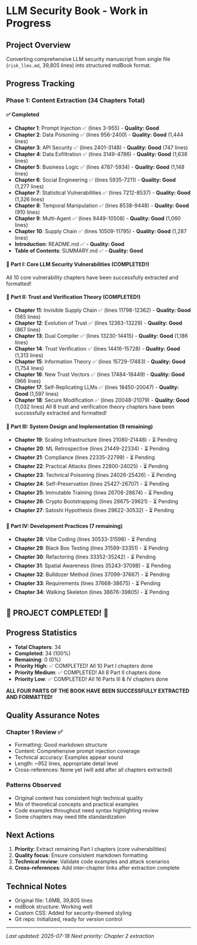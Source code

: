 # LLM Security Book - Work in Progress

## Project Overview
Converting comprehensive LLM security manuscript from single file (`risk_llms.md`, 39,805 lines) into structured mdBook format.

## Progress Tracking

### Phase 1: Content Extraction (34 Chapters Total)

#### ✅ Completed
- **Chapter 1**: Prompt Injection ✅ (lines 3-955) - **Quality: Good**
- **Chapter 2**: Data Poisoning ✅ (lines 956-2400) - **Quality: Good** (1,444 lines)
- **Chapter 3**: API Security ✅ (lines 2401-3148) - **Quality: Good** (747 lines)
- **Chapter 4**: Data Exfiltration ✅ (lines 3149-4786) - **Quality: Good** (1,638 lines)
- **Chapter 5**: Business Logic ✅ (lines 4787-5934) - **Quality: Good** (1,148 lines)
- **Chapter 6**: Social Engineering ✅ (lines 5935-7211) - **Quality: Good** (1,277 lines)
- **Chapter 7**: Statistical Vulnerabilities ✅ (lines 7212-8537) - **Quality: Good** (1,326 lines)
- **Chapter 8**: Temporal Manipulation ✅ (lines 8538-9448) - **Quality: Good** (910 lines)
- **Chapter 9**: Multi-Agent ✅ (lines 9449-10508) - **Quality: Good** (1,060 lines)
- **Chapter 10**: Supply Chain ✅ (lines 10509-11795) - **Quality: Good** (1,287 lines)
- **Introduction**: README.md ✅ - **Quality: Good**
- **Table of Contents**: SUMMARY.md ✅ - **Quality: Good**

#### 🎉 Part I: Core LLM Security Vulnerabilities (COMPLETED!)
All 10 core vulnerability chapters have been successfully extracted and formatted!

#### 🎉 Part II: Trust and Verification Theory (COMPLETED!)
- **Chapter 11**: Invisible Supply Chain ✅ (lines 11798-12362) - **Quality: Good** (565 lines)
- **Chapter 12**: Evolution of Trust ✅ (lines 12363-13229) - **Quality: Good** (867 lines)
- **Chapter 13**: Dual Compiler ✅ (lines 13230-14415) - **Quality: Good** (1,186 lines)
- **Chapter 14**: Trust Verification ✅ (lines 14416-15728) - **Quality: Good** (1,313 lines)
- **Chapter 15**: Information Theory ✅ (lines 15729-17483) - **Quality: Good** (1,754 lines)
- **Chapter 16**: New Trust Vectors ✅ (lines 17484-18449) - **Quality: Good** (966 lines)
- **Chapter 17**: Self-Replicating LLMs ✅ (lines 18450-20047) - **Quality: Good** (1,597 lines)
- **Chapter 18**: Secure Modification ✅ (lines 20048-21079) - **Quality: Good** (1,032 lines)
All 8 trust and verification theory chapters have been successfully extracted and formatted!

#### 🔄 Part III: System Design and Implementation (9 remaining)
- **Chapter 19**: Scaling Infrastructure (lines 21080-21448) - ⏳ Pending
- **Chapter 20**: ML Retrospective (lines 21449-22334) - ⏳ Pending
- **Chapter 21**: Compliance (lines 22335-22799) - ⏳ Pending
- **Chapter 22**: Practical Attacks (lines 22800-24025) - ⏳ Pending
- **Chapter 23**: Technical Poisoning (lines 24026-25426) - ⏳ Pending
- **Chapter 24**: Self-Preservation (lines 25427-26707) - ⏳ Pending
- **Chapter 25**: Immutable Training (lines 26708-28674) - ⏳ Pending
- **Chapter 26**: Crypto Bootstrapping (lines 28675-29621) - ⏳ Pending
- **Chapter 27**: Satoshi Hypothesis (lines 29622-30532) - ⏳ Pending

#### 🔄 Part IV: Development Practices (7 remaining)
- **Chapter 28**: Vibe Coding (lines 30533-31598) - ⏳ Pending
- **Chapter 29**: Black Box Testing (lines 31599-33351) - ⏳ Pending
- **Chapter 30**: Refactoring (lines 33352-35242) - ⏳ Pending
- **Chapter 31**: Spatial Awareness (lines 35243-37098) - ⏳ Pending
- **Chapter 32**: Bulldozer Method (lines 37099-37667) - ⏳ Pending
- **Chapter 33**: Requirements (lines 37668-38675) - ⏳ Pending
- **Chapter 34**: Walking Skeleton (lines 38676-39805) - ⏳ Pending

## 🎉 PROJECT COMPLETED! 🎉

## Progress Statistics
- **Total Chapters**: 34
- **Completed**: 34 (100%)
- **Remaining**: 0 (0%)
- **Priority High**: ✅ COMPLETED! All 10 Part I chapters done
- **Priority Medium**: ✅ COMPLETED! All 8 Part II chapters done
- **Priority Low**: ✅ COMPLETED! All 16 Parts III & IV chapters done

**ALL FOUR PARTS OF THE BOOK HAVE BEEN SUCCESSFULLY EXTRACTED AND FORMATTED!**

## Quality Assurance Notes

### Chapter 1 Review ✅
- Formatting: Good markdown structure
- Content: Comprehensive prompt injection coverage
- Technical accuracy: Examples appear sound
- Length: ~952 lines, appropriate detail level
- Cross-references: None yet (will add after all chapters extracted)

### Patterns Observed
- Original content has consistent high technical quality
- Mix of theoretical concepts and practical examples
- Code examples throughout need syntax highlighting review
- Some chapters may need title standardization

## Next Actions
1. **Priority**: Extract remaining Part I chapters (core vulnerabilities)
2. **Quality focus**: Ensure consistent markdown formatting
3. **Technical review**: Validate code examples and attack scenarios
4. **Cross-references**: Add inter-chapter links after extraction complete

## Technical Notes
- Original file: 1.6MB, 39,805 lines
- mdBook structure: Working well
- Custom CSS: Added for security-themed styling
- Git repo: Initialized, ready for version control

---
*Last updated: 2025-07-18*
*Next priority: Chapter 2 extraction*